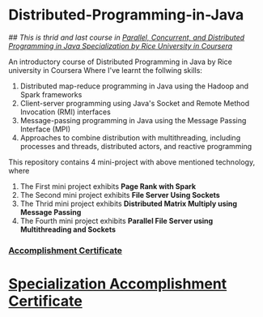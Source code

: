 # Distributed-Programming-in-Java

_## This is thrid and last course in [Parallel, Concurrent, and Distributed Programming in 
Java Specialization by Rice University in Coursera](https://www.coursera.org/specializations/pcdp)_

An introductory course of  Distributed Programming in Java by Rice university in Coursera 
Where I've learnt the follwing skills:
1. Distributed map-reduce programming in Java using the Hadoop and Spark frameworks
2. Client-server programming using Java's Socket and Remote Method Invocation (RMI) interfaces
3. Message-passing programming in Java using the Message Passing Interface (MPI)
4. Approaches to combine distribution with multithreading, including processes and threads, distributed actors, and reactive programming


This repository contains 4 mini-project with above mentioned technology, where
1. The First mini project exhibits __Page Rank with Spark__
2. The Second mini project exhibits __File Server Using Sockets__
3. The Thrid mini project exhibits  __Distributed Matrix Multiply using Message Passing__
4. The Fourth mini project exhibits __Parallel File Server using Multithreading and Sockets__



### [Accomplishment Certificate](https://github.com/mmncoder/Coursera-Certificates/blob/master/3.3.%20Distributed%20Programming%20in%20Java.pdf)

# [Specialization Accomplishment Certificate](https://github.com/mmncoder/Coursera-Certificates/blob/master/3.4.%20Parallel%2C%20Concurrent%2C%20and%20Distributed%20Specialization.pdf)
